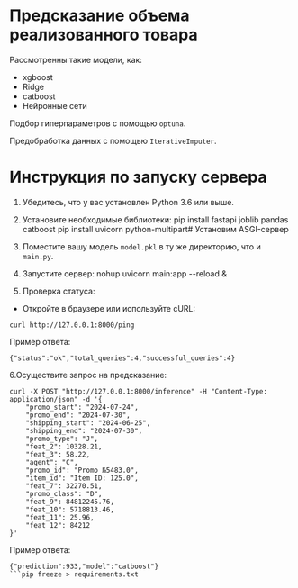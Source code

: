 # Предсказание объема реализованного товара 

Рассмотренны такие модели, как:
*  xgboost
*  Ridge
*  catboost
*  Нейронные сети

Подбор гиперпараметров с помощью `optuna`.

Предобработка данных с помощью `IterativeImputer`.
  

# Инструкция по запуску сервера

1. Убедитесь, что у вас установлен Python 3.6 или выше.

2. Установите необходимые библиотеки:
    pip install fastapi joblib pandas catboost
    pip install uvicorn  python-multipart# Установим ASGI-сервер

3. Поместите вашу модель `model.pkl` в ту же директорию, что и `main.py`.

4. Запустите сервер:
 nohup uvicorn main:app --reload &

5. Проверка статуса:
- Откройте в браузере или используйте cURL:
```
curl http://127.0.0.1:8000/ping
```
Пример ответа:
```
{"status":"ok","total_queries":4,"successful_queries":4}
```
6.Осуществите запрос на предсказание:
```
curl -X POST "http://127.0.0.1:8000/inference" -H "Content-Type: application/json" -d '{
    "promo_start": "2024-07-24",
    "promo_end": "2024-07-30",
    "shipping_start": "2024-06-25",
    "shipping_end": "2024-07-30",
    "promo_type": "J",
    "feat_2": 10328.21,
    "feat_3": 58.22,
    "agent": "C",
    "promo_id": "Promo №5483.0",
    "item_id": "Item ID: 125.0",
    "feat_7": 32270.51,
    "promo_class": "D",
    "feat_9": 84812245.76,
    "feat_10": 5718813.46,
    "feat_11": 25.96,
    "feat_12": 84212
}'
```
Пример ответа:
```
{"prediction":933,"model":"catboost"}
```pip freeze > requirements.txt
